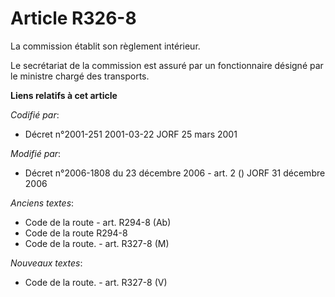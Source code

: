# Article R326-8

La commission établit son règlement intérieur.

Le secrétariat de la commission est assuré par un fonctionnaire désigné par le ministre chargé des transports.

**Liens relatifs à cet article**

_Codifié par_:

  - Décret n°2001-251 2001-03-22 JORF 25 mars 2001

_Modifié par_:

  - Décret n°2006-1808 du 23 décembre 2006 - art. 2 () JORF 31 décembre 2006

_Anciens textes_:

  - Code de la route - art. R294-8 (Ab)
  - Code de la route R294-8
  - Code de la route. - art. R327-8 (M)

_Nouveaux textes_:

  - Code de la route. - art. R327-8 (V)
